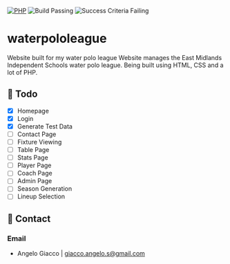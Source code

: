 [![PHP](https://img.shields.io/badge/language-lots%20of%20php-success.svg)](https://www.python.org/)
![Build Passing](https://img.shields.io/badge/build-passing-blueviolet.svg)
![Success Criteria Failing](https://img.shields.io/badge/success--criteria-failing-critical.svg)

# waterpololeague

Website built for my water polo league
Website manages the East Midlands Independent Schools water polo league.
Being built using HTML, CSS and a lot of PHP.

## 🚀 Todo
- [x] Homepage
- [x] Login
- [x] Generate Test Data
- [ ] Contact Page
- [ ] Fixture Viewing
- [ ] Table Page
- [ ] Stats Page
- [ ] Player Page
- [ ] Coach Page
- [ ] Admin Page
- [ ] Season Generation
- [ ] Lineup Selection

## 📧 Contact
### Email
- Angelo Giacco | giacco.angelo.s@gmail.com
